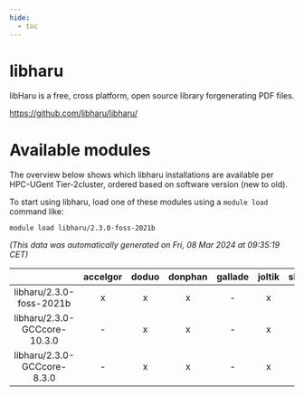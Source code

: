 ```yaml
---
hide:
  - toc
---
```


libharu
=======


libHaru is a free, cross platform, open source library forgenerating PDF files.

https://github.com/libharu/libharu/
# Available modules


The overview below shows which libharu installations are available per HPC-UGent Tier-2cluster, ordered based on software version (new to old).

To start using libharu, load one of these modules using a `module load` command like:

```shell
module load libharu/2.3.0-foss-2021b
```

*(This data was automatically generated on Fri, 08 Mar 2024 at 09:35:19 CET)*  

| |accelgor|doduo|donphan|gallade|joltik|skitty|
| :---: | :---: | :---: | :---: | :---: | :---: | :---: |
|libharu/2.3.0-foss-2021b|x|x|x|-|x|x|
|libharu/2.3.0-GCCcore-10.3.0|-|x|x|-|x|x|
|libharu/2.3.0-GCCcore-8.3.0|-|x|x|-|x|x|

